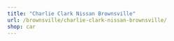 ```yaml
---
title: "Charlie Clark Nissan Brownsville"
url: /brownsville/charlie-clark-nissan-brownsville/
shop: car
---
```

